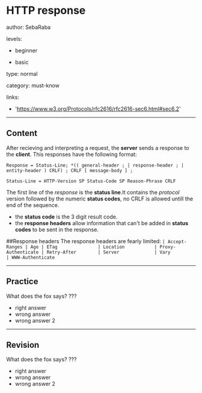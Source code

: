 # HTTP response
author: SebaRaba

levels:

  - beginner

  - basic

type: normal

category: must-know

links:

  - 'https://www.w3.org/Protocols/rfc2616/rfc2616-sec6.html#sec6.2'

---
## Content

After recieving and interpreting a request, the **server** sends a response to the **client**.
This responses have the following format:

`Response = Status-Line;
          *(( general-header ;
          | response-header ;
          | entity-header ) CRLF) ;
          CRLF
          [ message-body ] ;`


`Status-Line = HTTP-Version SP Status-Code SP Reason-Phrase CRLF`

The first line of the *response* is the **status line**.It contains the *protocol* version followed by the numeric **status codes**, no CRLF is allowed untill the end of the sequence.
- the **status code** is the 3 digit result code.
- the **response headers** allow information that can't be added in **status codes** to be sent in the response.

##Response headers
The response headers are fearly limited:
`| Accept-Ranges
| Age
| ETag              
| Location          
| Proxy-Authenticate
| Retry-After       
| Server            
| Vary              
| WWW-Authenticate`



---
## Practice

What does the fox says?
???

* right answer
* wrong answer
* wrong answer 2

---
## Revision

What does the fox says?
???

* right answer
* wrong answer
* wrong answer 2

